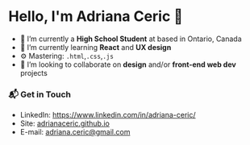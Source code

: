 # Hello, I'm Adriana Ceric 👋

- 🔭 I’m currently a **High School Student** at based in Ontario, Canada
- 🌱 I’m currently learning **React** and **UX design**
- ⚙️ Mastering: `.html`,`.css`,`.js`
- 👯 I’m looking to collaborate on **design** and/or **front-end web dev** projects

### 📬 Get in Touch
- LinkedIn: https://www.linkedin.com/in/adriana-ceric/
- Site: [adrianaceric.github.io][site]
- E-mail: <a>adriana.ceric@gmail.com</a>


[github]: https://github.com/federico-dondi
[site]: https://adrianaceric.github.io
